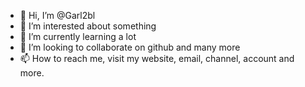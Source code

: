 - 👋 Hi, I’m @Garl2bl
- 👀 I’m interested about something
- 🌱 I’m currently learning a lot
- 💞️ I’m looking to collaborate on github and many more
- 📫 How to reach me, visit my website, email, channel, account and more. 

<!---
Garl2bl/Garl2bl is a ✨ special ✨ repository because its `README.md` (this file) appears on your GitHub profile.
You can click the Preview link to take a look at your changes.
--->
